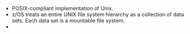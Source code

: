 - POSIX-compliant implementation of Unix.
- z/OS treats an entire UNIX file system hierarchy as a collection of data sets. Each data set is a mountable file system.
-